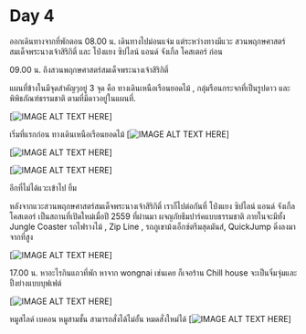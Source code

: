 ﻿# Day 4

ออกเดินทางจากที่พักตอน 08.00 น. เดินทางไปม่อนแจ่ม แต่ระหว่างทางมีแวะ สวนพฤกษศาสตร์สมเด็จพระนางเจ้าสิริกิติ์ และ โป่งแยง ซิปไลน์ แอนด์ จังเกิ้ล โคสเตอร์ ก่อน

09.00 น. ถึงสวนพฤกษศาสตร์สมเด็จพระนางเจ้าสิริกิติ์

แผนที่ข้างในมีจุดสำคัญๆอยู่ 3 จุด คือ ทางเดินเหนือเรือนยอดไม้ , กลุ่มรือนกระจกที่เป็นรูปดาว และ พิพิธภัณฑ์ธรรมชาติ ตามที่มีดาวอยู่ในแผนที่.

[![IMAGE ALT TEXT HERE](https://f.ptcdn.info/093/049/000/okylswmmfYH9YMKgQpk-o.jpg)]

เริ่มที่แรกก่อน ทางเดินเหนือเรือนยอดไม้
[![IMAGE ALT TEXT HERE](https://f.ptcdn.info/093/049/000/okyltpfejc1dG19QDHx-o.jpg)]

[![IMAGE ALT TEXT HERE](https://f.ptcdn.info/093/049/000/okylwt11ga3t5zuQz3Ri-o.jpg)]

[![IMAGE ALT TEXT HERE](https://f.ptcdn.info/093/049/000/okylxpfer4iZjLT18AD-o.jpg)]

อีกที่ไม่ได้แวะเข้าไป ยิ้ม

หลังจากแวะสวนพฤกษศาสตร์สมเด็จพระนางเจ้าสิริกิติ์ เราก็ไปต่อกันที่ โป่งแยง ซิปไลน์ แอนด์ จังเกิ้ล โคสเตอร์
เป็นสถานที่เปิดใหม่เมื่อปี 2559 ที่ผ่านมา ผจญภัยธีมปาร์คแบบธรรมชาติ ภายในจะมีทั้ง Jungle Coaster รถไฟรางไม้ , Zip Line , รถภูเขาม้งเอ็กซ์ตรีมสุดมันส์, QuickJump ดิ่งลงมาจากที่สูง

[![IMAGE ALT TEXT HERE](https://f.ptcdn.info/094/049/000/okym4gbpn51HAZQ1ljp-o.jpg)]

17.00 น. หาอะไรกินแถวที่พัก หาจาก wongnai เช่นเคย ก็เจอร้าน Chill house จะเป็นจิ๋มจุ่มและปิ้งย่างแบบบุฟเฟต์

[![IMAGE ALT TEXT HERE](https://f.ptcdn.info/094/049/000/okyo5pmpemVGE4TK9GP-o.jpg)]

หมูสไลด์ เบคอน หมูสามชั้น สามารถสั่งได้ไม่อั้น หมดสั่งใหม่ได้
[![IMAGE ALT TEXT HERE](https://f.ptcdn.info/094/049/000/okyoeg3w71E2K8B08tD-o.jpg)]